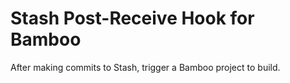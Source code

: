 Stash Post-Receive Hook for Bamboo
================================

After making commits to Stash, trigger a Bamboo project to build.
